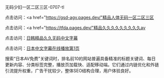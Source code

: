 
无码少妇一区二区三区-0707-tl


点击访问：<a href="https://gsd-agv.pages.dev/"精品人体无码一区二区三区</a>

点击访问：<a href="https://tfda.pages.dev/"精品久久久久久久久久久aⅴ</a>

点击访问：<a href="https://bsdf-5f5.pages.dev/">日韩精品久久无码中文字幕</a>

点击访问：<a href="https://fdhf-454.pages.dev/">日本中文字幕在线播放第1页</a>

搜索“日本AV免费”关键词时，排名前10的网站普遍具备精准的标题关键词、每日更新内容、分类标签完整，播放页加载快、适配移动端。它们通过内链优化和外链引流提升权重，广告干扰较少，整体SEO结构合理，用户体验良好。





<span style="display:none;">[Canonical link](）</span>

